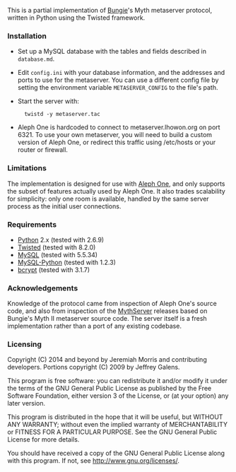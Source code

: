 This is a partial implementation of [Bungie](http://www.bungie.net/)'s Myth metaserver protocol, written in Python using the Twisted framework.

### Installation

* Set up a MySQL database with the tables and fields described in `database.md`.

* Edit `config.ini` with your database information, and the addresses and ports to use for the metaserver. You can use a different config file by setting the environment variable `METASERVER_CONFIG` to the file's path.

* Start the server with:

        twistd -y metaserver.tac

* Aleph One is hardcoded to connect to metaserver.lhowon.org on port 6321. To use your own metaserver, you will need to build a custom version of Aleph One, or redirect this traffic using /etc/hosts or your router or firewall.

### Limitations

The implementation is designed for use with [Aleph One](http://source.bungie.org/), and only supports the subset of features actually used by Aleph One. It also trades scalability for simplicity: only one room is available, handled by the same server process as the initial user connections.

### Requirements

* [Python](http://www.python.org/) 2.x (tested with 2.6.9)
* [Twisted](http://www.twistedmatrix.com/) (tested with 8.2.0)
* [MySQL](http://www.mysql.com/) (tested with 5.5.34)
* [MySQL-Python](http://mysql-python.sourceforge.net) (tested with 1.2.3)
* [bcrypt](https://github.com/pyca/bcrypt/) (tested with 3.1.7)

### Acknowledgements

Knowledge of the protocol came from inspection of Aleph One's source code, and also from inspection of the [MythServer](http://tain.totalcodex.net/items/show/updated-metaserver-source-code) releases based on Bungie's Myth II metaserver source code. The server itself is a fresh implementation rather than a port of any existing codebase.

### Licensing

Copyright (C) 2014 and beyond by Jeremiah Morris and contributing developers.
Portions copyright (C) 2009 by Jeffrey Galens.

This program is free software: you can redistribute it and/or modify it under the terms of the GNU General Public License as published by the Free Software Foundation, either version 3 of the License, or (at your option) any later version.

This program is distributed in the hope that it will be useful, but WITHOUT ANY WARRANTY; without even the implied warranty of MERCHANTABILITY or FITNESS FOR A PARTICULAR PURPOSE. See the GNU General Public License for more details.

You should have received a copy of the GNU General Public License along with this program. If not, see <http://www.gnu.org/licenses/>.
